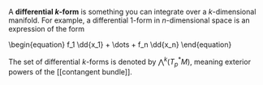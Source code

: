 A **differential $k$-form** is something you can integrate over a $k$-dimensional manifold. For example, a differential 1-form in $n$-dimensional space is an expression of the form

\begin{equation}
f_1 \dd{x_1} + \dots + f_n \dd{x_n}
\end{equation}

The set of differential $k$-forms is denoted by $\bigwedge^k (T_p^* M)$, meaning exterior powers of the [[contangent bundle]].